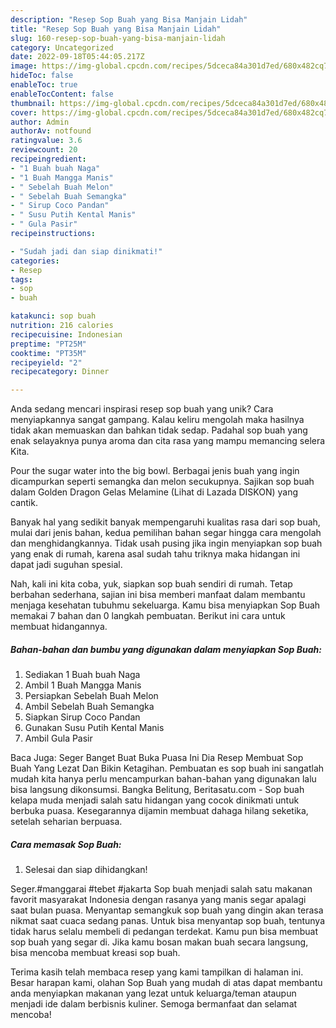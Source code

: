```yaml
---
description: "Resep Sop Buah yang Bisa Manjain Lidah"
title: "Resep Sop Buah yang Bisa Manjain Lidah"
slug: 160-resep-sop-buah-yang-bisa-manjain-lidah
category: Uncategorized
date: 2022-09-18T05:44:05.217Z
image: https://img-global.cpcdn.com/recipes/5dceca84a301d7ed/680x482cq70/sop-buah-foto-resep-utama.jpg
hideToc: false
enableToc: true
enableTocContent: false
thumbnail: https://img-global.cpcdn.com/recipes/5dceca84a301d7ed/680x482cq70/sop-buah-foto-resep-utama.jpg
cover: https://img-global.cpcdn.com/recipes/5dceca84a301d7ed/680x482cq70/sop-buah-foto-resep-utama.jpg
author: Admin
authorAv: notfound
ratingvalue: 3.6
reviewcount: 20
recipeingredient:
- "1 Buah buah Naga"
- "1 Buah Mangga Manis"
- " Sebelah Buah Melon"
- " Sebelah Buah Semangka"
- " Sirup Coco Pandan"
- " Susu Putih Kental Manis"
- " Gula Pasir"
recipeinstructions:

- "Sudah jadi dan siap dinikmati!"
categories:
- Resep
tags:
- sop
- buah

katakunci: sop buah 
nutrition: 216 calories
recipecuisine: Indonesian
preptime: "PT25M"
cooktime: "PT35M"
recipeyield: "2"
recipecategory: Dinner

---
```





Anda sedang mencari inspirasi resep sop buah yang unik? Cara menyiapkannya sangat gampang. Kalau keliru mengolah maka hasilnya tidak akan memuaskan dan bahkan tidak sedap. Padahal sop buah yang enak selayaknya punya aroma dan cita rasa yang mampu memancing selera Kita.





Pour the sugar water into the big bowl. Berbagai jenis buah yang ingin dicampurkan seperti semangka dan melon secukupnya. Sajikan sop buah dalam Golden Dragon Gelas Melamine (Lihat di Lazada DISKON) yang cantik.

Banyak hal yang sedikit banyak mempengaruhi kualitas rasa dari sop buah, mulai dari jenis bahan, kedua pemilihan bahan segar hingga cara mengolah dan menghidangkannya. Tidak usah pusing jika ingin menyiapkan sop buah yang enak di rumah, karena asal sudah tahu triknya maka hidangan ini dapat jadi suguhan spesial.






Nah, kali ini kita coba, yuk, siapkan sop buah sendiri di rumah. Tetap berbahan sederhana, sajian ini bisa memberi manfaat dalam membantu menjaga kesehatan tubuhmu sekeluarga. Kamu bisa menyiapkan Sop Buah memakai 7 bahan dan 0 langkah pembuatan. Berikut ini cara untuk membuat hidangannya.

<!--inarticleads1-->

##### Bahan-bahan dan bumbu yang digunakan dalam menyiapkan Sop Buah:

1. Sediakan 1 Buah buah Naga
1. Ambil 1 Buah Mangga Manis
1. Persiapkan  Sebelah Buah Melon
1. Ambil  Sebelah Buah Semangka
1. Siapkan  Sirup Coco Pandan
1. Gunakan  Susu Putih Kental Manis
1. Ambil  Gula Pasir


Baca Juga: Seger Banget Buat Buka Puasa Ini Dia Resep Membuat Sop Buah Yang Lezat Dan Bikin Ketagihan. Pembuatan es sop buah ini sangatlah mudah kita hanya perlu mencampurkan bahan-bahan yang digunakan lalu bisa langsung dikonsumsi. Bangka Belitung, Beritasatu.com - Sop buah kelapa muda menjadi salah satu hidangan yang cocok dinikmati untuk berbuka puasa. Kesegarannya dijamin membuat dahaga hilang seketika, setelah seharian berpuasa. 

<!--inarticleads2-->

##### Cara memasak Sop Buah:


1. Selesai dan siap dihidangkan!

Seger.#manggarai #tebet #jakarta Sop buah menjadi salah satu makanan favorit masyarakat Indonesia dengan rasanya yang manis segar apalagi saat bulan puasa. Menyantap semangkuk sop buah yang dingin akan terasa nikmat saat cuaca sedang panas. Untuk bisa menyantap sop buah, tentunya tidak harus selalu membeli di pedangan terdekat. Kamu pun bisa membuat sop buah yang segar di. Jika kamu bosan makan buah secara langsung, bisa mencoba membuat kreasi sop buah. 

Terima kasih telah membaca resep yang kami tampilkan di halaman ini. Besar harapan kami, olahan Sop Buah yang mudah di atas dapat membantu anda menyiapkan makanan yang lezat untuk keluarga/teman ataupun menjadi ide dalam berbisnis kuliner. Semoga bermanfaat dan selamat mencoba!
